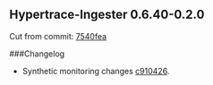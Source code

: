 ## Hypertrace-Ingester 0.6.40-0.2.0

Cut from commit: [7540fea](https://github.com/hypertrace/hypertrace-ingester/commit/7540fea697e541b89336cd2a9c1ae90a77322be2)

###Changelog

- Synthetic monitoring changes [c910426](https://github.com/hypertrace/hypertrace-ingester/commit/c910426f90a714c135a2d00f2a77b6167a6321dd).